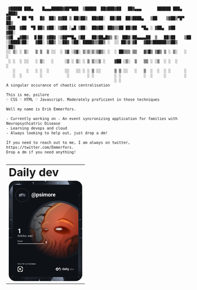 <pre style="font-family: monospace;font-size:12px;line-height: 12px;font-variant-numeric: tabular-nums lining-nums; overflow:hidden;"><code>
 ▓█████ ███▄    █▄▄▄█████▓██▀███  ▒█████  ██▓███▓██   ██▓▄▄▄       ██████ ███▄ ▄███▓
▓█   ▀ ██ ▀█   █▓  ██▒ ▓▓██ ▒ ██▒██▒  ██▓██░  ██▒██  ██▒████▄   ▒██    ▒▓██▒▀█▀ ██▒
▒███  ▓██  ▀█ ██▒ ▓██░ ▒▓██ ░▄█ ▒██░  ██▓██░ ██▓▒▒██ ██▒██  ▀█▄ ░ ▓██▄  ▓██    ▓██░
▒▓█  ▄▓██▒  ▐▌██░ ▓██▓ ░▒██▀▀█▄ ▒██   ██▒██▄█▓▒ ▒░ ▐██▓░██▄▄▄▄██  ▒   ██▒██    ▒██ 
░▒████▒██░   ▓██░ ▒██▒ ░░██▓ ▒██░ ████▓▒▒██▒ ░  ░░ ██▒▓░▓█   ▓██▒██████▒▒██▒   ░██▒
░░ ▒░ ░ ▒░   ▒ ▒  ▒ ░░  ░ ▒▓ ░▒▓░ ▒░▒░▒░▒▓▒░ ░  ░ ██▒▒▒ ▒▒   ▓▒█▒ ▒▓▒ ▒ ░ ▒░   ░  ░
 ░ ░  ░ ░░   ░ ▒░   ░     ░▒ ░ ▒░ ░ ▒ ▒░░▒ ░    ▓██ ░▒░  ▒   ▒▒ ░ ░▒  ░ ░  ░      ░
   ░     ░   ░ ░  ░       ░░   ░░ ░ ░ ▒ ░░      ▒ ▒ ░░   ░   ▒  ░  ░  ░ ░      ░   
   ░  ░        ░           ░        ░ ░         ░ ░          ░  ░     ░        ░   
                                                ░ ░
A singular occurance of chaotic centralisation

This is me, psilore
♡ CSS ♡ HTML ♡ Javascript. Moderately proficient in those techniques 

Well my name is Erik Emmerfors.

- Currently working on - An event syncronizing application for families with Neuropsychiatric Disease
- Learning devops and cloud
- Always looking to help out, just drop a dm!

If you need to reach out to me, I am always on twitter, https://twitter.com/Emmerfors. 
Drop a dm if you need anything!

</code></pre>

<table border="0">
 <tr>
    <td><b style="font-size:30px">Daily dev</b></td>
 </tr>
 <tr>
    <td><a href="https://app.daily.dev/DailyDevTips"><img src="https://github.com/psilore/psilore/blob/main/devcard.svg" width="200" alt="Erik Emmerfors's Dev Card"/></a></td>
 </tr>
</table>
